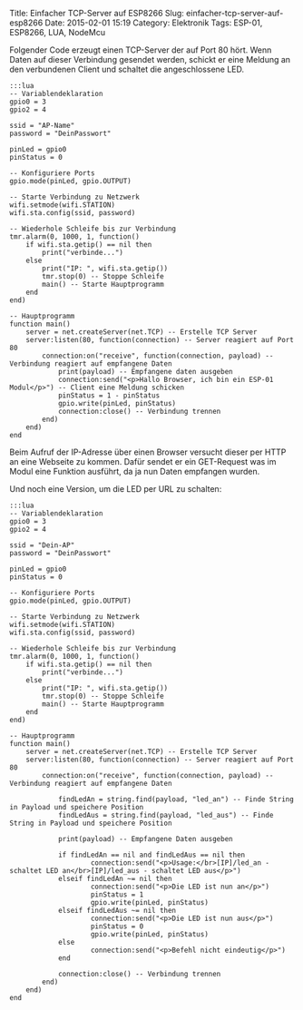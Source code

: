 Title: Einfacher TCP-Server auf ESP8266
Slug: einfacher-tcp-server-auf-esp8266
Date: 2015-02-01 15:19
Category: Elektronik
Tags: ESP-01, ESP8266, LUA, NodeMcu

Folgender Code erzeugt einen TCP-Server der auf Port 80 hört. Wenn Daten auf dieser Verbindung gesendet werden, schickt er eine Meldung an den verbundenen Client und schaltet die angeschlossene LED.

    :::lua    
    -- Variablendeklaration
    gpio0 = 3
    gpio2 = 4
    
    ssid = "AP-Name"
    password = "DeinPasswort"
    
    pinLed = gpio0
    pinStatus = 0
    
    -- Konfiguriere Ports
    gpio.mode(pinLed, gpio.OUTPUT)
    
    -- Starte Verbindung zu Netzwerk
    wifi.setmode(wifi.STATION)
    wifi.sta.config(ssid, password)
    
    -- Wiederhole Schleife bis zur Verbindung
    tmr.alarm(0, 1000, 1, function()
    	if wifi.sta.getip() == nil then
    		print("verbinde...")
    	else
	    	print("IP: ", wifi.sta.getip())
	      	tmr.stop(0) -- Stoppe Schleife
	      	main() -- Starte Hauptprogramm
     	end
    end)
    
    -- Hauptprogramm
    function main()
     	server = net.createServer(net.TCP) -- Erstelle TCP Server
     	server:listen(80, function(connection) -- Server reagiert auf Port 80
	      	connection:on("receive", function(connection, payload) -- Verbindung reagiert auf empfangene Daten
		       	print(payload) -- Empfangene daten ausgeben
		      	connection:send("<p>Hallo Browser, ich bin ein ESP-01 Modul</p>") -- Client eine Meldung schicken
		      	pinStatus = 1 - pinStatus
		       	gpio.write(pinLed, pinStatus)
		       	connection:close() -- Verbindung trennen
      		end)
     	end)
    end

Beim Aufruf der IP-Adresse über einen Browser versucht dieser per HTTP an eine Webseite zu kommen. Dafür sendet er ein GET-Request was im Modul eine Funktion ausführt, da ja nun Daten empfangen wurden.

Und noch eine Version, um die LED per URL zu schalten:

    :::lua
	-- Variablendeklaration
	gpio0 = 3
	gpio2 = 4

	ssid = "Dein-AP"
	password = "DeinPasswort"

	pinLed = gpio0
	pinStatus = 0

	-- Konfiguriere Ports
	gpio.mode(pinLed, gpio.OUTPUT)

	-- Starte Verbindung zu Netzwerk
	wifi.setmode(wifi.STATION)
	wifi.sta.config(ssid, password)

	-- Wiederhole Schleife bis zur Verbindung
	tmr.alarm(0, 1000, 1, function()
     	if wifi.sta.getip() == nil then
          	print("verbinde...")
     	else
          	print("IP: ", wifi.sta.getip())
          	tmr.stop(0) -- Stoppe Schleife
          	main() -- Starte Hauptprogramm
     	end
	end)

	-- Hauptprogramm
	function main()
     	server = net.createServer(net.TCP) -- Erstelle TCP Server
     	server:listen(80, function(connection) -- Server reagiert auf Port 80
          	connection:on("receive", function(connection, payload) -- Verbindung reagiert auf empfangene Daten

               	findLedAn = string.find(payload, "led_an") -- Finde String in Payload und speichere Position
               	findLedAus = string.find(payload, "led_aus") -- Finde String in Payload und speichere Position

               	print(payload) -- Empfangene Daten ausgeben

               	if findLedAn == nil and findLedAus == nil then
                    	connection:send("<p>Usage:</br>[IP]/led_an - schaltet LED an</br>[IP]/led_aus - schaltet LED aus</p>")
               	elseif findLedAn ~= nil then
                    	connection:send("<p>Die LED ist nun an</p>")
                    	pinStatus = 1
                    	gpio.write(pinLed, pinStatus)
               	elseif findLedAus ~= nil then
                    	connection:send("<p>Die LED ist nun aus</p>")
                    	pinStatus = 0
                    	gpio.write(pinLed, pinStatus)
               	else
                    	connection:send("<p>Befehl nicht eindeutig</p>")
               	end

               	connection:close() -- Verbindung trennen
          	end)
     	end)
	end
